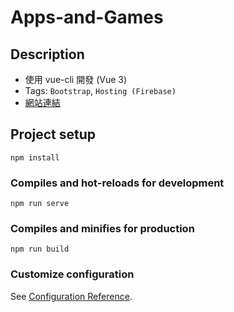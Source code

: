 # Apps-and-Games

## Description
* 使用 vue-cli 開發 (Vue 3)
* Tags: ```Bootstrap```, ```Hosting (Firebase)```
* [網站連結](https://apps-and-games-666d6.web.app/)

## Project setup
```
npm install
```

### Compiles and hot-reloads for development
```
npm run serve
```

### Compiles and minifies for production
```
npm run build
```

### Customize configuration
See [Configuration Reference](https://cli.vuejs.org/config/).

